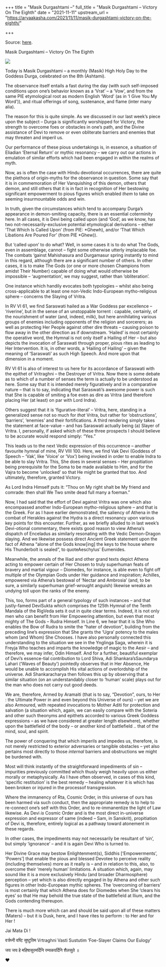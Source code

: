 +++
title = "Masik Durgashtami –"
full_title = "Masik Durgashtami – Victory On The Eighth"
date = "2021-11-11"
upstream_url = "https://aryaakasha.com/2021/11/11/masik-durgashtami-victory-on-the-eighth/"

+++

Source: [here](https://aryaakasha.com/2021/11/11/masik-durgashtami-victory-on-the-eighth/).

Masik Durgashtami – Victory On The Eighth

![](https://aryaakasha.files.wordpress.com/2021/11/de8bf7p-a05eb0da-539a-4776-bb38-3cc07ece4d9b.jpg?w=819)

Today is Masik Durgashtami – a monthly (Masik) High Holy Day to the Goddess Durga, celebrated on the 8th (Ashtami).

The observance itself entails a fast during the day (with such self-imposed conditions upon one’s behavior known as a ‘Vrat’ – a ‘Vow’, and from the same PIE etymological root as modern English ‘Word’ (as in ‘I Give You My Word’)), and ritual offerings of song, sustenance, and flame (inter many alia).

The reason for this is quite simple. As we discussed in our last week’s piece upon the subject – Durga is significantly worshipped for Victory, the strength to overcome foes or obstacles in one’s path, and the Divine assistance of Devi to remove or even obliterate barriers and enemies that may threaten and imperil us.

Our performance of these pious undertakings is, in essence, a situation of Eliadian ‘Eternal Return’ or mythic resonancy – we carry out our actions in emulation of similar efforts which had been engaged in within the realms of myth.

Now, as is often the case with Hindu devotional occurrences, there are quite the plethora of origin-myths for the observance in question. Some say that it is in commemoration of Her Vanquishing of this demon, others that demon, and still others that it is in fact in recognition of Her bestowing significant empowerment to pious figures which enabled *them* to take on seeming insurmountable odds and win.

In truth, given the circumstances which tend to accompany Durga’s appearance in demon-smiting capacity, there is an essential coterminity here. In all cases, it is Devi being called upon (and ‘God’, as we know, has two not-necessarily-exclusive potential etymological derivations – either ‘That Which Is Called Upon’ (from PIE: \*Ghewh), and/or ‘That Which Libations Are Poured For’ (from PIE \*Ghew)).

But ‘called upon’ to do what? Well, in some cases it is to do what The Gods, even in assemblage, cannot – fight some otherwise utterly implacable foe. The combats ‘gainst Mahishasura and Durgamasur spring instantly to mind in this regard, although there are a significant number of others. In other cases, it is to make The Gods (or one or more chosen Champions from amidst Their Number) capable of doing what would otherwise be impossible – ‘augmentation’, we may suggest, rather than ‘obliteration’.

One instance which handily evocates both typologies – whilst also being cross-applicable to at least one non-Vedic Indo-European mytho-religious sphere – concerns the Slaying of Vritra.

In RV VI 61, we find Saraswati hailed as a War Goddess par excellence – ‘riverine’, but in the sense of an unstoppable torrent : capable, certainly, of the nourishment of water (and, indeed, milk), but here annihilating various groups of enemies including opponents of the religion and sorcerers; as well as protecting Her People against other dire threats – causing poison to flow away in the other direction as if downstream. ‘Hailed’ is most certainly the operative word, the Hymnal is not only itself a Hailing of Her – but also depicts the invocation of Saraswati through proper, pious rites as leading to Her Intervention. It is, in other words, a ‘Hailing of Hailing’ – given the meaning of ‘Saraswati’ as such High Speech. And more upon that dimension in a moment.

RV VI 61 is also of interest to us here for its accordance of Saraswati with the epithet of Vritraghni – the Destroyer of Vritra. Now there is some debate as to which of a number of senses the term is actually to be understood as here. Some say that it is intended merely figuratively and in a comparative nature – that is to say, indicating that Saraswati’s awesome power is such that She is capable of smiting a foe even as dire as Vritra (and therefore placing Her (at least) on par with Lord Indra).

Others suggest that it is ‘figurative-literal’ – Vritra, here, standing in a generalized sense not so much for *that* Vritra, but rather for ‘obstructions’, ‘barriers’, ‘enemies’ and their fortifications. A third rendering simply takes the statement at face-value – and has Saraswati actually being (a) Slayer of Vritra. I, personally, if asked which of these three prospects I should believe to be accurate would respond simply: “Yes.”

This leads us to the next Vedic expression of this occurrence – another favourite hymnal of mine, RV VIII 100. Here, we find Vak Devi (Goddess of Speech – ‘Vak’, like ‘Voice’ or ‘Vox’) being invoked in order to enable Indra to be able to slay Vritra. This, She does in several senses – Her propitiation being prerequisite for the Soma to be made available to Him, and for the Vajra to become ‘unlocked’ so that He might be granted that too. And ultimately, therefore, granted Victory.

As Lord Indra Himself puts it: “Thou on My right shalt be My friend and comrade: then shall We Two smite dead full many a foeman.”

Now, I had said that the effort of Devi against Vritra was one which also encompassed another Indo-European mytho-religious sphere – and that is the Greek. For as I have earlier demonstrated, the saliency of Athena in the combat of Herakles against the Hydra is a direct resonancy upon various key points for this encounter. Further, as we briefly alluded to in last week’s Devi-otional commentary, there exists good reason to view Athena’s dispatch of Enceladus as similarly resonating with the Vedic Demon-Dragon slaying. And we likewise possess direct Ancient Greek statement upon the fact of Athena “alone of the Gods know\[ing\] the keys to the house where His Thunderbolt is sealed”, to quoteAeschylus’ Eumenides.

Meanwhile, the annals of the Iliad and other grand texts depict Athena acting to empower certain of Her Chosen to truly superhuman feats of bravery and martial vigour – Diomedes, for instance, is able even to fight off multiple of the Olympian Gods under Her guidance and inspiration; Achilles, empowered via Athena’s bestowal of ‘Nectar and Ambrosia’ (and, to be sure, a similarly superhuman grief-wrought anguish) likewise wreaks an undying toll upon the ranks of the enemy.

This, too, forms part of a general typology of such instances – and that justly-famed DeviSukta which comprises the 125th Hymnal of the Tenth Mandala of the RigVeda sets it out in quite clear terms. Indeed, it is not only men who can benefit from Her Empowering attention, but even that most mighty of The Gods – Rudra Himself. In Line 6, we hear that it is She Who enables the Bow of Rudra to smite the “hater of devotion”, building from the preceding line’s expression that She grants the ‘Ugra’ potency to the males whom (and Whom) She Chooses. I have also personally connected this understanding to the situation we see in the Ynglinga Saga, wherein it is Freyja Who teaches and imparts the knowledge of magic to the Aesir – and therefore, we may infer, Odin Himself. And for a further, beautiful exemplar of Devi’s essence-tial contribution to Lord Shiva, Adi Shankara’sSaundarya Lahari (‘Waves of Beauty’) pointedly observes that in Her Absence, He would be unable to accomplish His vital actions of overlordship of the universe. Adi Shankaracharya then follows this up by observing that a similar situation (on an understandably closer to ‘human’ scale) plays out for the man who does not carry out good deeds.

We are, therefore, Armed by Aramaiti (that is to say, “Devotion”, ours, to Her : the Ultimate Power in and even beyond this Universe of ours) – yet we are also Armoured, with repeated invocations to Mother Aditi for protection and salvation (a situation which, again, we can easily compare with the Soteria and other such theonyms and epithets accorded to various Greek Goddess expressions – as we have considered at greater length elsewhere), whether upon the battlefield of the body – or another kind of battlefield .. that of the mind, soul, and spirit.

The power of conquering that which imperils and impedes us, therefore, is not merely restricted to exterior adversaries or tangible obstacles – yet also pertains most directly to those *internal* barriers and obstructions we might be burdened with.

Most will think instantly of the straightforward impediments of sin – impurities previously committed which thusly weigh heavily upon us either morally or metaphysically. As I have often observed, in cases of this kind, ‘specific restitution’ is the best remedy – healing whatever it is which has been broken or injured in the processof transgression.

Where the immanency of Rta, Cosmic Order, in this universe of ours has been harmed via such conduct, then the appropriate remedy is to help to re-connect one’s self with this Order, and to re-immanentize the light of Law likewise. As Devi *is* Cosmic Order and is the most direct in-universe expression and expressor of same (indeed – Sam, in Sanskrit), propitiation of Devi is, therefore, entirely logical as a pathway toward atonement in these regards.

In other cases, the impediments may not necessarily be resultant of ‘sin’, but simply ‘ignorance’ – and it is again Devi Who is turned to.

Her Divine Grace may bestow Enlightenment(s), Siddhis \[‘Empowerments’, ‘Powers’\] that enable the pious and blessed Devotee to perceive reality (including themselves) more as it really is – and in relation to this, also, to overcome their ‘merely human’ limitations. A situation which, again, may sound like it is a more exclusively Hindu (and broader Dharmosphere) perception – yet which is also directly engaged in by Athena and other such figures in other Indo-European mythic spheres. The ‘overcoming of barriers’ is most certainly that which Athena does for Diomedes when She ‘clears his eyes’ so that He may behold the true state of the battlefield at Ilium, and the Gods contending thereupon.

There is much more which can and should be said upon all of these matters (Maters) – but it is Dusk, here, and I have rites to perform : to Her and for Her !

Jai Mata Di !

वर्त्रघ्नी वष्टि सुष्टुतिम Vrtraghni Vasti Sustutim ‘Foe-Slayer Claims Our Eulogy’

जय जय हे महिषासुरमर्दिनि रम्यकपर्दिनि शैलसुते ॥

❤